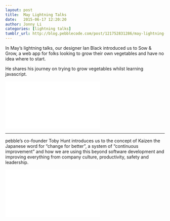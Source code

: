 ```yaml
---
layout: post
title:  May Lightning Talks
date:   2015-06-17 12:20:20
author: Jonny Li
categories: [lightning talks]
tumblr_url: http://blog.pebblecode.com/post/121752831286/may-lightning-talk
---
```


<p>In May’s lightning talks, our designer Ian Black introduced us to Sow &amp; Grow, a web app for folks looking to grow their own vegetables and have no idea where to start.</p>

<p>He shares his journey on trying to grow vegetables whilst learning javascript.</p>

<div class="video">
  <iframe src="//www.youtube.com/embed/1lfU5EQIFMs?" wmode="transparent" frameborder="0" allowfullscreen></iframe>
</div>

<hr>

<p>pebble’s co-founder Toby Hunt introduces us to the concept of Kaizen the Japanese word for “change for better”, a system of “continuous improvement” and how we are using this beyond software development and improving everything from company culture, productivity, safety and leadership.</p>

<div class="video">
  <iframe src="//www.youtube.com/embed/UomELoDeh1Q?" wmode="transparent" frameborder="0" allowfullscreen></iframe>
</div>